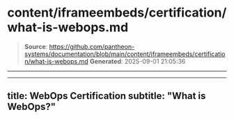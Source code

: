 # content/iframeembeds/certification/what-is-webops.md

> **Source**: https://github.com/pantheon-systems/documentation/blob/main/content/iframeembeds/certification/what-is-webops.md
> **Generated**: 2025-09-01 21:05:36

---

---
title: WebOps Certification
subtitle: "What is WebOps?"
---

<Partial file="certification-guide/what-is-webops.md" />
